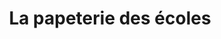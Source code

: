 ---
title: "La papeterie des écoles"
url: /dunkerque/la-papeterie-des-ecoles/
shop: Schreibwaren
---